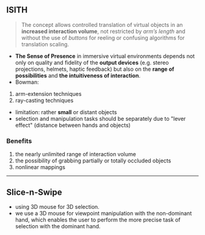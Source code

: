 ## ISITH
> The
concept allows controlled translation of virtual objects in an
**increased interaction volume**, not restricted by *arm’s length* and
without the use of *buttons* for reeling or confusing algorithms for
translation scaling.
- **The Sense of Presence** in immersive virtual environments
depends not only on quality and fidelity of the **output devices** (e.g.
stereo projections, helmets, haptic feedback) but also on the **range
of possibilities** and **the intuitiveness of interaction**.
- Bowman:
1. arm-extension techniques
2. ray-casting techniques
- limitation: rather **small** or distant objects
- selection and manipulation tasks should be separately due to "lever effect" (distance between hands and objects)
### Benefits
1. the nearly unlimited range of interaction volume
2. the possibility of grabbing partially or totally occluded objects
3. nonlinear mappings



------------------------

## Slice-n-Swipe

- using 3D mouse for 3D selection.
- we use a 3D
mouse for viewpoint manipulation with the non-dominant hand,
which enables the user to perform the more precise task of
selection with the dominant hand.
